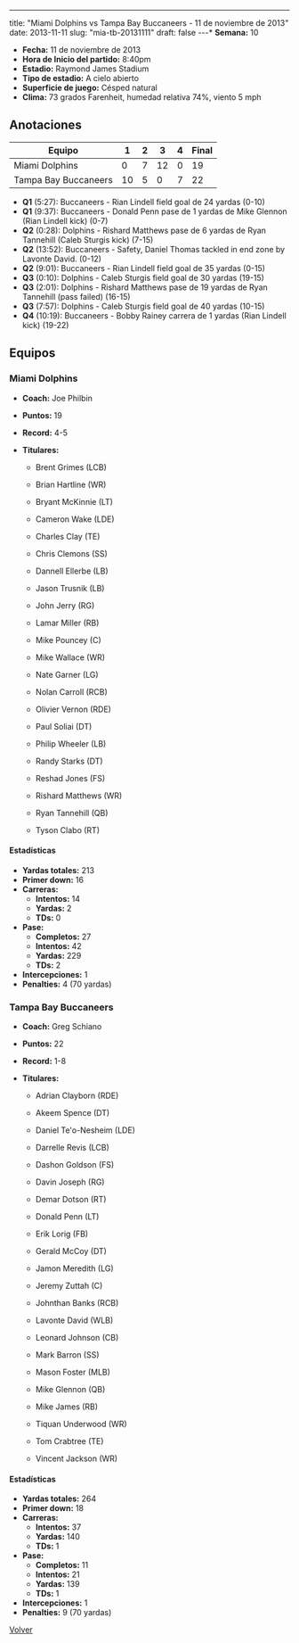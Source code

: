 ---
title: "Miami Dolphins vs Tampa Bay Buccaneers - 11 de noviembre de 2013"
date: 2013-11-11
slug: "mia-tb-20131111"
draft: false
---* **Semana:** 10
* **Fecha:** 11 de noviembre de 2013
* **Hora de Inicio del partido:** 8:40pm
* **Estadio:** Raymond James Stadium
* **Tipo de estadio:** A cielo abierto
* **Superficie de juego:** Césped natural
* **Clima:** 73 grados Farenheit, humedad relativa 74%, viento 5 mph




## Anotaciones
| Equipo | 1 | 2 | 3 | 4 | Final |
|--------|---|---|---|---|-------|
| Miami Dolphins  | 0 | 7 | 12 | 0  | 19 |
| Tampa Bay Buccaneers  | 10 | 5 | 0 | 7  | 22 |
* **Q1** (5:27): Buccaneers - Rian Lindell field goal de 24 yardas (0-10)
* **Q1** (9:37): Buccaneers - Donald Penn pase de 1 yardas de Mike Glennon (Rian Lindell kick) (0-7)
* **Q2** (0:28): Dolphins - Rishard Matthews pase de 6 yardas de Ryan Tannehill (Caleb Sturgis kick) (7-15)
* **Q2** (13:52): Buccaneers - Safety, Daniel Thomas tackled in end zone by Lavonte David. (0-12)
* **Q2** (9:01): Buccaneers - Rian Lindell field goal de 35 yardas (0-15)
* **Q3** (0:10): Dolphins - Caleb Sturgis field goal de 30 yardas (19-15)
* **Q3** (2:01): Dolphins - Rishard Matthews pase de 19 yardas de Ryan Tannehill (pass failed) (16-15)
* **Q3** (7:57): Dolphins - Caleb Sturgis field goal de 40 yardas (10-15)
* **Q4** (10:19): Buccaneers - Bobby Rainey carrera de 1 yardas (Rian Lindell kick) (19-22)


## Equipos


### Miami Dolphins
* **Coach:** Joe Philbin
* **Puntos:** 19
* **Record:** 4-5
* **Titulares:** 

  * Brent Grimes (LCB) 

  * Brian Hartline (WR) 

  * Bryant McKinnie (LT) 

  * Cameron Wake (LDE) 

  * Charles Clay (TE) 

  * Chris Clemons (SS) 

  * Dannell Ellerbe (LB) 

  * Jason Trusnik (LB) 

  * John Jerry (RG) 

  * Lamar Miller (RB) 

  * Mike Pouncey (C) 

  * Mike Wallace (WR) 

  * Nate Garner (LG) 

  * Nolan Carroll (RCB) 

  * Olivier Vernon (RDE) 

  * Paul Soliai (DT) 

  * Philip Wheeler (LB) 

  * Randy Starks (DT) 

  * Reshad Jones (FS) 

  * Rishard Matthews (WR) 

  * Ryan Tannehill (QB) 

  * Tyson Clabo (RT) 

#### Estadísticas
* **Yardas totales:** 213
* **Primer down:** 16
* **Carreras:**
  * **Intentos:** 14
  * **Yardas:** 2
  * **TDs:** 0
* **Pase:**
  * **Completos:** 27
  * **Intentos:** 42
  * **Yardas:** 229
  * **TDs:** 2
* **Intercepciones:** 1
* **Penalties:** 4 (70 yardas)

### Tampa Bay Buccaneers
* **Coach:** Greg Schiano
* **Puntos:** 22
* **Record:** 1-8
* **Titulares:** 

  * Adrian Clayborn (RDE) 

  * Akeem Spence (DT) 

  * Daniel Te'o-Nesheim (LDE) 

  * Darrelle Revis (LCB) 

  * Dashon Goldson (FS) 

  * Davin Joseph (RG) 

  * Demar Dotson (RT) 

  * Donald Penn (LT) 

  * Erik Lorig (FB) 

  * Gerald McCoy (DT) 

  * Jamon Meredith (LG) 

  * Jeremy Zuttah (C) 

  * Johnthan Banks (RCB) 

  * Lavonte David (WLB) 

  * Leonard Johnson (CB) 

  * Mark Barron (SS) 

  * Mason Foster (MLB) 

  * Mike Glennon (QB) 

  * Mike James (RB) 

  * Tiquan Underwood (WR) 

  * Tom Crabtree (TE) 

  * Vincent Jackson (WR) 

#### Estadísticas
* **Yardas totales:** 264
* **Primer down:** 18
* **Carreras:**
  * **Intentos:** 37
  * **Yardas:** 140
  * **TDs:** 1
* **Pase:**
  * **Completos:** 11
  * **Intentos:** 21
  * **Yardas:** 139
  * **TDs:** 1
* **Intercepciones:** 1
* **Penalties:** 9 (70 yardas)


[Volver](/historia/2013)
